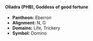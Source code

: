 #### Olladra (PHB), Goddess of good fortune
- **Pantheon:** Eberron
- **Alignment:** N, G
- **Domains:** Life, Trickery
- **Symbol:** Domino